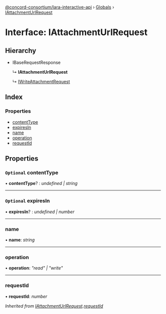 [@concord-consortium/lara-interactive-api](../README.md) › [Globals](../globals.md) › [IAttachmentUrlRequest](iattachmenturlrequest.md)

# Interface: IAttachmentUrlRequest

## Hierarchy

* IBaseRequestResponse

  ↳ **IAttachmentUrlRequest**

  ↳ [IWriteAttachmentRequest](iwriteattachmentrequest.md)

## Index

### Properties

* [contentType](iattachmenturlrequest.md#optional-contenttype)
* [expiresIn](iattachmenturlrequest.md#optional-expiresin)
* [name](iattachmenturlrequest.md#name)
* [operation](iattachmenturlrequest.md#operation)
* [requestId](iattachmenturlrequest.md#requestid)

## Properties

### `Optional` contentType

• **contentType**? : *undefined | string*

___

### `Optional` expiresIn

• **expiresIn**? : *undefined | number*

___

###  name

• **name**: *string*

___

###  operation

• **operation**: *"read" | "write"*

___

###  requestId

• **requestId**: *number*

*Inherited from [IAttachmentUrlRequest](iattachmenturlrequest.md).[requestId](iattachmenturlrequest.md#requestid)*
